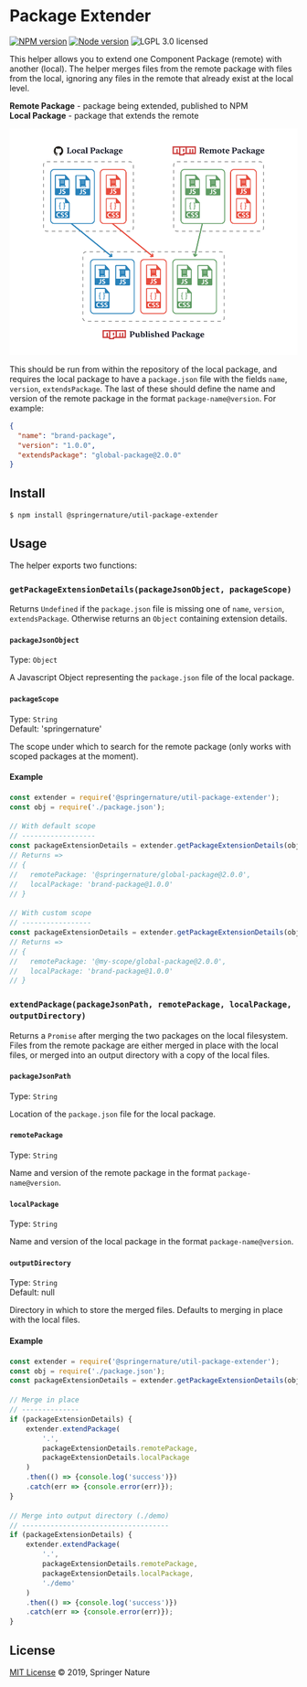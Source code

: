 # Package Extender

[![NPM version][badge-npm]][info-npm]
[![Node version][badge-node]][info-node]
![LGPL 3.0 licensed][badge-license]

This helper allows you to extend one Component Package (remote) with another (local). The helper merges files from the remote package with files from the local, ignoring any files in the remote that already exist at the local level.

**Remote Package** - package being extended, published to NPM  
**Local Package** - package that extends the remote

![example package extension](img/example.gif)

This should be run from within the repository of the local package, and requires the local package to have a `package.json` file with the fields `name`, `version`, `extendsPackage`. The last of these should define the name and version of the remote package in the format `package-name@version`. For example:

```json
{
  "name": "brand-package",
  "version": "1.0.0",
  "extendsPackage": "global-package@2.0.0"
}
```

## Install

```
$ npm install @springernature/util-package-extender
```

## Usage

The helper exports two functions:

### `getPackageExtensionDetails(packageJsonObject, packageScope)`

Returns `Undefined` if the `package.json` file is missing one of `name`, `version`, `extendsPackage`. Otherwise returns an `Object` containing extension details.

#### `packageJsonObject`
Type: `Object`

A Javascript Object representing the `package.json` file of the local package.

#### `packageScope`
Type: `String`  
Default: 'springernature'

The scope under which to search for the remote package (only works with scoped packages at the moment).

#### Example

```javascript
const extender = require('@springernature/util-package-extender');
const obj = require('./package.json');

// With default scope
// ------------------
const packageExtensionDetails = extender.getPackageExtensionDetails(obj);
// Returns =>
// {
//   remotePackage: '@springernature/global-package@2.0.0',
//   localPackage: 'brand-package@1.0.0'
// }

// With custom scope
// -----------------
const packageExtensionDetails = extender.getPackageExtensionDetails(obj, 'my-scope');
// Returns =>
// {
//   remotePackage: '@my-scope/global-package@2.0.0',
//   localPackage: 'brand-package@1.0.0'
// }
```

### `extendPackage(packageJsonPath, remotePackage, localPackage, outputDirectory)`

Returns a `Promise` after merging the two packages on the local filesystem. Files from the remote package are either merged in place with the local files, or merged into an output directory with a copy of the local files.

#### `packageJsonPath`
Type: `String`

Location of the `package.json` file for the local package.

#### `remotePackage`
Type: `String`

Name and version of the remote package in the format `package-name@version`.

#### `localPackage`
Type: `String`

Name and version of the local package in the format `package-name@version`.

#### `outputDirectory`
Type: `String`  
Default: null

Directory in which to store the merged files. Defaults to merging in place with the local files.

#### Example

```javascript
const extender = require('@springernature/util-package-extender');
const obj = require('./package.json');
const packageExtensionDetails = extender.getPackageExtensionDetails(obj);

// Merge in place
// --------------
if (packageExtensionDetails) {
    extender.extendPackage(
        '.',
        packageExtensionDetails.remotePackage,
        packageExtensionDetails.localPackage
    )
    .then(() => {console.log('success')})
    .catch(err => {console.error(err)});
}

// Merge into output directory (./demo)
// ------------------------------------
if (packageExtensionDetails) {
    extender.extendPackage(
        '.',
        packageExtensionDetails.remotePackage,
        packageExtensionDetails.localPackage,
        './demo'
    )
    .then(() => {console.log('success')})
    .catch(err => {console.error(err)});
}
```

## License

[MIT License][info-license] &copy; 2019, Springer Nature

[info-npm]: https://www.npmjs.com/package/@springernature/util-package-extender
[badge-npm]: https://img.shields.io/npm/v/@springernature/util-package-extender.svg
[info-license]: https://github.com/springernature/frontend-toolkit-utilities/blob/master/LICENCE
[badge-license]: https://img.shields.io/badge/license-MIT-blue.svg
[badge-node]: https://img.shields.io/badge/node->=8-brightgreen.svg
[info-node]: package.json